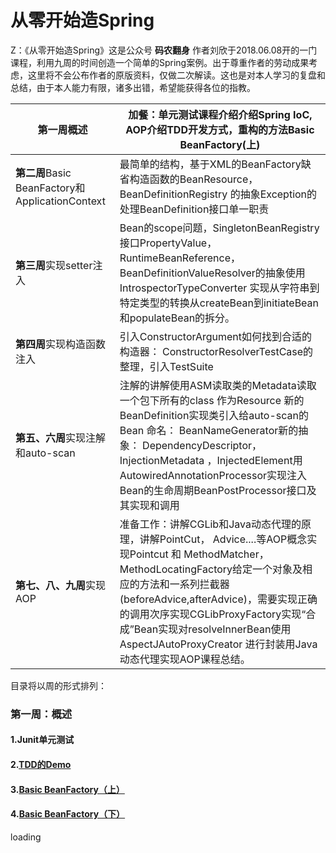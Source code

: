 # 从零开始造Spring  

Z：《从零开始造Spring》这是公众号 **码农翻身** 作者刘欣于2018.06.08开的一门课程，利用九周的时间创造一个简单的Spring案例。出于尊重作者的劳动成果考虑，这里将不会公布作者的原版资料，仅做二次解读。这也是对本人学习的复盘和总结，由于本人能力有限，诸多出错，希望能获得各位的指教。   

| **第一周**概述                                  | 加餐：单元测试课程介绍介绍Spring IoC, AOP介绍TDD开发方式，重构的方法Basic BeanFactory(上) |
| ----------------------------------------------- | ------------------------------------------------------------ |
| **第二周**Basic BeanFactory和ApplicationContext | 最简单的结构，基于XML的BeanFactory缺省构造函数的BeanResource，BeanDefinitionRegistry 的抽象Exception的处理BeanDefinition接口单一职责 |
| **第三周**实现setter注入                        | Bean的scope问题，SingletonBeanRegistry接口PropertyValue，RuntimeBeanReference，BeanDefinitionValueResolver的抽象使用IntrospectorTypeConverter 实现从字符串到特定类型的转换从createBean到initiateBean和populateBean的拆分。 |
| **第四周**实现构造函数注入                      | 引入ConstructorArgument如何找到合适的构造器： ConstructorResolverTestCase的整理，引入TestSuite |
| **第五、六周**实现注解和auto-scan               | 注解的讲解使用ASM读取类的Metadata读取一个包下所有的class 作为Resource 新的BeanDefinition实现类引入给auto-scan的Bean 命名： BeanNameGenerator新的抽象： DependencyDescriptor，InjectionMetadata ，InjectedElement用AutowiredAnnotationProcessor实现注入Bean的生命周期BeanPostProcessor接口及其实现和调用 |
| **第七、八、九周**实现AOP                       | 准备工作：讲解CGLib和Java动态代理的原理，讲解PointCut， Advice....等AOP概念实现Pointcut 和 MethodMatcher，MethodLocatingFactory给定一个对象及相应的方法和一系列拦截器(beforeAdvice,afterAdvice)，需要实现正确的调用次序实现CGLibProxyFactory实现“合成”Bean实现对resolveInnerBean使用AspectJAutoProxyCreator 进行封装用Java 动态代理实现AOP课程总结。 |

目录将以周的形式排列：

### 第一周：概述   

#### 1.Junit单元测试   

#### 2.[TDD的Demo](doc/TDDDemo.md)     

#### 3.[Basic BeanFactory（上）](doc/BasicBeanFactoryA.md)  

#### 4.[Basic BeanFactory（下）](doc/BasicBeanFactoryB.md)  



loading